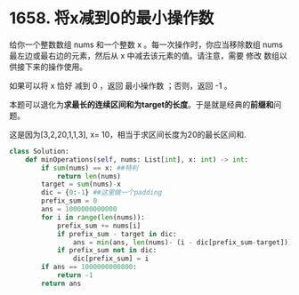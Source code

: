 

# 1658. 将x减到0的最小操作数

给你一个整数数组 nums 和一个整数 x 。每一次操作时，你应当移除数组 nums 最左边或最右边的元素，然后从 x 中减去该元素的值。请注意，需要 修改 数组以供接下来的操作使用。

如果可以将 x 恰好 减到 0 ，返回 最小操作数 ；否则，返回 -1 。



本题可以退化为**求最长的连续区间和为target的长度**。于是就是经典的**前缀和**问题。

这是因为[3,2,20,1,1,3], x= 10，相当于求区间长度为20的最长区间和.

```python
class Solution:
    def minOperations(self, nums: List[int], x: int) -> int:
        if sum(nums) == x: ##特判
            return len(nums)
        target = sum(nums)-x
        dic = {0:-1} ##这里做一个padding
        prefix_sum = 0
        ans = 1000000000000
        for i in range(len(nums)):
            prefix_sum += nums[i]
            if prefix_sum - target in dic:
                ans = min(ans, len(nums)- (i - dic[prefix_sum-target]))
            if prefix_sum not in dic:
                dic[prefix_sum] = i
        if ans == 1000000000000:
            return -1
        return ans
```

